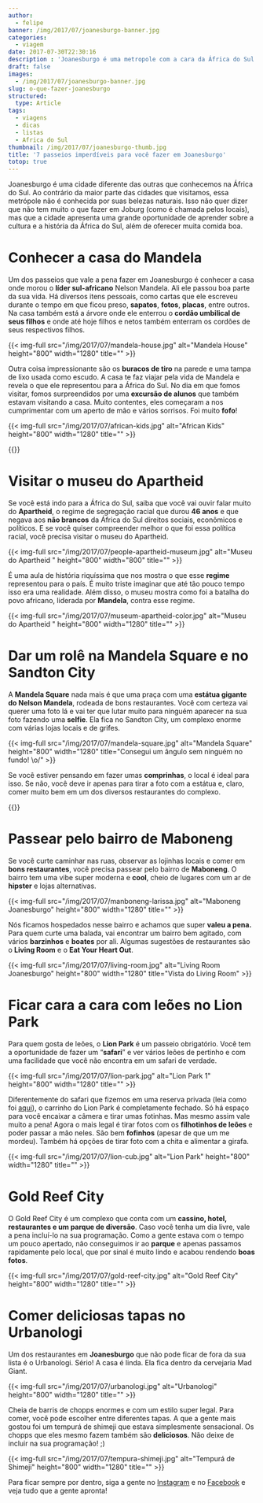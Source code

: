 ```yaml
---
author:
  - felipe
banner: /img/2017/07/joanesburgo-banner.jpg
categories:
  - viagem
date: 2017-07-30T22:30:16
description : 'Joanesburgo é uma metropole com a cara da África do Sul. Aqui vocÊ vai encontrar historia, diversão e muita comida boa. E aqui a gente te conta como encontra tudo isso.'
draft: false
images:
  - /img/2017/07/joanesburgo-banner.jpg
slug: o-que-fazer-joanesburgo
structured:
  type: Article
tags:
  - viagens
  - dicas
  - listas
  - Africa do Sul
thumbnail: /img/2017/07/joanesburgo-thumb.jpg
title: '7 passeios imperdíveis para você fazer em Joanesburgo'
totop: true
---
```


Joanesburgo é uma cidade diferente das outras que conhecemos na África do Sul. Ao contrário da maior parte das cidades que visitamos, essa metrópole não é conhecida por suas belezas naturais. Isso não quer dizer que não tem muito o que fazer em Joburg (como é chamada pelos locais), mas que a cidade apresenta uma grande oportunidade de aprender sobre a cultura e a história da África do Sul, além de oferecer muita comida boa.

# Conhecer a casa do Mandela

Um dos passeios que vale a pena fazer em Joanesburgo é conhecer a casa onde morou o **líder sul-africano** Nelson Mandela. Ali ele passou boa parte da sua vida. Há diversos itens pessoais, como cartas que ele escreveu durante o tempo em que ficou preso, **sapatos**, **fotos**, **placas**, entre outros. Na casa também está a árvore onde ele enterrou o **cordão umbilical de seus filhos** e onde até hoje filhos e netos também enterram os cordões de seus respectivos filhos. 

{{< img-full src="/img/2017/07/mandela-house.jpg" alt="Mandela House"  height="800" width="1280" title="" >}}

Outra coisa impressionante são os **buracos de tiro** na parede e uma tampa de lixo usada como escudo. A casa te faz viajar pela vida de Mandela e revela o que ele representou para a África do Sul. No dia em que fomos visitar, fomos surpreendidos por uma **excursão de alunos** que também estavam visitando a casa. Muito contentes, eles começaram a nos cumprimentar com um aperto de mão e vários sorrisos. Foi muito **fofo**!

{{< img-full src="/img/2017/07/african-kids.jpg" alt="African Kids"  height="800" width="1280" title="" >}}

{{<facebook-like>}}

# Visitar o museu do Apartheid

Se você está indo para a África do Sul, saiba que você vai ouvir falar muito do **Apartheid**, o regime de segregação racial que durou **46 anos** e que negava aos **não brancos** da África do Sul direitos sociais, econômicos e políticos.  E se você quiser compreender melhor o que foi essa política racial, você precisa visitar o museu do Apartheid.

{{< img-full src="/img/2017/07/people-apartheid-museum.jpg" alt="Museu do Apartheid "  height="800" width="800" title="" >}}

É uma aula de história riquíssima que nos mostra o que esse **regime** representou para o país. É muito triste imaginar que até tão pouco tempo isso era uma realidade. Além disso, o museu mostra como foi a batalha do povo africano, liderada por **Mandela**, contra esse regime. 

{{< img-full src="/img/2017/07/museum-apartheid-color.jpg" alt="Museu do Apartheid "  height="800" width="1280" title="" >}}

# 

# Dar um rolê na Mandela Square e no Sandton City

A **Mandela Square** nada mais é que uma praça com uma **estátua gigante do Nelson Mandela**, rodeada de bons restaurantes. Você com certeza vai querer uma foto lá e vai ter que lutar muito para ninguém aparecer na sua foto fazendo uma **selfie**. Ela fica no Sandton City, um complexo enorme com várias lojas locais e de grifes. 

{{< img-full src="/img/2017/07/mandela-square.jpg" alt="Mandela Square"  height="800" width="1280" title="Consegui um ângulo sem ninguém no fundo! \o/" >}}

Se você estiver pensando em fazer umas **comprinhas**, o local é ideal para isso. Se não, você deve ir apenas para tirar a foto com a estátua e, claro, comer muito bem em um dos diversos restaurantes do complexo.

{{<subscribe>}}

# Passear pelo bairro de Maboneng

Se você curte caminhar nas ruas, observar as lojinhas locais e comer em **bons restaurantes**, você precisa passear pelo bairro de **Maboneng**. O bairro tem uma vibe super moderna e **cool**, cheio de lugares com um ar de **hipster** e lojas alternativas.

{{< img-full src="/img/2017/07/manboneng-larissa.jpg" alt="Maboneng Joanesburgo"  height="800" width="1280" title="" >}}

Nós ficamos hospedados nesse bairro e achamos que super **valeu a pena.** Para quem curte uma balada, vai encontrar um bairro bem agitado, com vários **barzinhos** e **boates** por ali. Algumas sugestões de restaurantes são o **Living Room** e o **Eat Your Heart Out**.

{{< img-full src="/img/2017/07/living-room.jpg" alt="Living Room Joanesburgo"  height="800" width="1280" title="Vista do Living Room" >}}

# Ficar cara a cara com leões no Lion Park

Para quem gosta de leões, o **Lion Park** é um passeio obrigatório. Você tem a oportunidade de fazer um “**safari**” e ver vários leões de pertinho e com uma facilidade que você não encontra em um safari de verdade. 

{{< img-full src="/img/2017/07/lion-park.jpg" alt="Lion Park 1"  height="800" width="1280" title="" >}}

Diferentemente do safari que fizemos em uma reserva privada (leia como foi [aqui](http://debacontudo.com.br/viagem/dicas-melhor-safari-africa-do-sul/)), o carrinho do Lion Park é completamente fechado. Só há espaço para você encaixar a câmera e tirar umas fotinhas. Mas mesmo assim vale muito a pena! Agora o mais legal é tirar fotos com os **filhotinhos de leões** e poder passar a mão neles. São bem **fofinhos** (apesar de que um me mordeu). Também há opções de tirar foto com a chita e alimentar a girafa.

{{< img-full src="/img/2017/07/lion-cub.jpg" alt="Lion Park"  height="800" width="1280" title="" >}}

# Gold Reef City

O Gold Reef City é um complexo que conta com um **cassino, hotel, restaurantes e um parque de diversão**. Caso você tenha um dia livre, vale a pena incluí-lo na sua programação. Como a gente estava com o tempo um pouco apertado, não conseguimos ir ao **parque** e apenas passamos rapidamente pelo local, que por sinal é muito lindo e acabou rendendo **boas fotos**.

{{< img-full src="/img/2017/07/gold-reef-city.jpg" alt="Gold Reef City"  height="800" width="1280" title="" >}} 

# Comer deliciosas tapas no Urbanologi

Um dos restaurantes em **Joanesburgo** que não pode ficar de fora da sua lista é o Urbanologi. Sério! A casa é linda. Ela fica dentro da cervejaria Mad Giant. 

{{< img-full src="/img/2017/07/urbanologi.jpg" alt="Urbanologi"  height="800" width="1280" title="" >}}

Cheia de barris de chopps enormes e com um estilo super legal. Para comer, você pode escolher entre diferentes tapas. A que a gente mais gostou foi um tempurá de shimeji que estava simplesmente sensacional. Os chopps que eles mesmo fazem também são  **deliciosos**. Não deixe de incluir na sua programação! ;)

{{< img-full src="/img/2017/07/tempura-shimeji.jpg" alt="Tempurá de Shimeji"  height="800" width="1280" title="" >}}

Para ficar sempre por dentro, siga a gente no [Instagram](https://www.instagram.com/casaldebacontudo/) e no [Facebook](https://www.facebook.com/debacontudo) e veja tudo que a gente apronta!